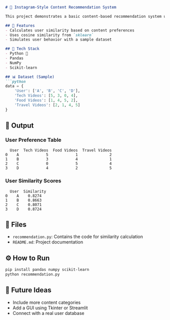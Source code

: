 ````markdown
# 📱 Instagram-Style Content Recommendation System

This project demonstrates a basic content-based recommendation system using **cosine similarity** to suggest similar users based on their content preferences (Tech, Food, Travel Videos), mimicking an Instagram-like model.

## 🚀 Features
- Calculates user similarity based on content preferences
- Uses cosine similarity from `sklearn`
- Simulates user behavior with a sample dataset

## 🧠 Tech Stack
- Python 🐍
- Pandas
- NumPy
- Scikit-learn

## 📊 Dataset (Sample)
```python
data = {
    'User': ['A', 'B', 'C', 'D'],
    'Tech Videos': [5, 3, 0, 4],
    'Food Videos': [1, 4, 5, 2],
    'Travel Videos': [2, 1, 4, 5]
}
````

## 📌 Output

### User Preference Table

```
  User  Tech Videos  Food Videos  Travel Videos
0    A            5            1              2
1    B            3            4              1
2    C            0            5              4
3    D            4            2              5
```

### User Similarity Scores

```
  User  Similarity
0    A    0.8274
1    B    0.8663
2    C    0.8071
3    D    0.8724
```

## 📁 Files

* `recommendation.py`: Contains the code for similarity calculation
* `README.md`: Project documentation

## ⚙️ How to Run

```bash
pip install pandas numpy scikit-learn
python recommendation.py
```

## 📌 Future Ideas

* Include more content categories
* Add a GUI using Tkinter or Streamlit
* Connect with a real user database




